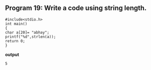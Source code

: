 ## Program 19: Write a code using string length.
```
#include<stdio.h>
int main()
{	
char a[20]= "abhay";
printf("%d",strlen(a));
return 0;
}
```
**output**
```
5
```
